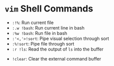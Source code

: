 # `vim` Shell Commands

- `:!%`: Run current file
- `:.w !bash`: Run current line in bash
- `:%w !bash`: Run file in bash
- `:'<,'>!sort`: Pipe visual selection through sort
- `:%!sort`: Pipe file through sort
- `:r !ls`: Read the output of `ls` into the buffer
* `!clear`: Clear the external command buffer
